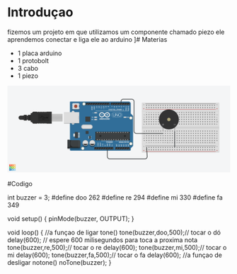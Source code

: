 # Introduçao
fizemos um projeto em que utilizamos um componente chamado piezo ele aprendemos conectar  e liga ele ao arduino
]# Materias
- 1 placa arduino
- 1 protobolt
- 3 cabo
- 1 piezo


![BuzzerMusica](BuzzerMusica.png)

#Codigo

int buzzer = 3;
#define doo 262
#define re 294
#define mi  330
#define fa  349



void setup()
{
  pinMode(buzzer, OUTPUT);
}

void loop()
{
 //a funçao de ligar tone()
  tone(buzzer,doo,500);// tocar o dó
  delay(600); // espere 600 milisegundos para toca a proxima nota
  tone(buzzer,re,500);// tocar o re 
  delay(600);
  tone(buzzer,mi,500);// tocar o mi 
  delay(600);
  tone(buzzer,fa,500);// tocar o fa 
  delay(600);
  //a funçao de desligar notone()
  noTone(buzzer);
}
